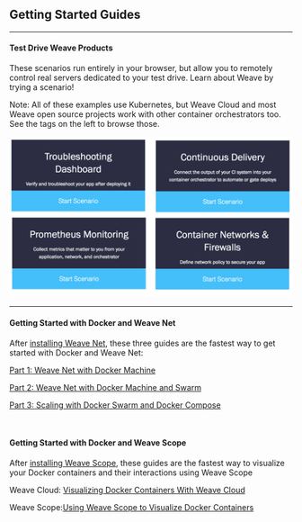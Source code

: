 <!--
This is content for the guides homepage.
It should be manually pasted in to the correct cells of
https://www.weave.works/wp-admin/admin.php?page=dd_layouts_edit&action=edit&layout_id=2129
-->

<h2>Getting Started Guides</h2>
<hr>

<!-- NEXT CELL -->

<h4>Test Drive Weave Products</h4>
<p>These scenarios run entirely in your browser, but allow you to remotely control real servers dedicated to your test drive. Learn about Weave by trying a scenario!</p>

<p>Note: All of these examples use Kubernetes, but Weave Cloud and most Weave open source projects work with other container orchestrators too. See the tags on the left to browse those.</p>
<img src="katas.png" />

<!--
<section id="course-pathway" class="weave color-bar-layout">
  <section class="x row">
    <div class="panels col s12 center">
        <div class="panel weave  col s3">
          <div class="content">
            <h4>Troubleshooting Dashboard</h4>
            <p>Verify and troubleshoot your app after deploying it</p>
          </div>
            <a class="action start" href="https://www.weave.works/guides/test-drive-weave-scope-kubernetes/" title="Test Drive Weave Scope On Kubernetes" target="_parent">Start Scenario</a>
        </div>
        <div class="panel weave  col s3">
          <div class="content">
            <h4>Continuous Delivery</h4>
            <p class="">Connect the output of your CI system into your container orchestrator to automate or gate deploys</p>
          </div>
            <a class="action start" href="https://www.weave.works/guides/test-drive-weave-net/" title="Test Drive Weave Net" target="_parent">Start Scenario</a>
        </div>
        <div class="panel weave  col s3">
          <div class="content">
            <h4>Prometheus Monitoring</h4>
            <p>Collect metrics that matter to you from your application, network, and orchestrator</p>
          </div>
            <a class="action start" href="https://www.weave.works/guides/test-drive-weave-scope/" title="Test Drive Weave Scope" target="_parent">Start Scenario</a>
        </div>
        <div class="panel weave  col s3">
          <div class="content">
            <h4>Container Networks &amp; Firewalls</h4>
            <p>Define network policy to secure your app</p>
          </div>
            <a class="action start" href="https://www.weave.works/guides/test-drive-weave-demo/" title="Test Drive Weave Demo" target="_parent">Start Scenario</a>
        </div>
    </div>
  </section>
</section>

<div id="katacoda-terminal" data-katacoda-id="weave/dashboard" data-katacoda-color="32324B" data-katacoda-secondary="#4ec6fa" data-katacoda-background="#fff" data-katacoda-hideprogress="true" style="height:450px"></div>
-->


<!-- NEXT CELL -->

<hr>
<h4>Getting Started with Docker and Weave Net</h4>
<p>After <a href="http://www.weave.works/install-weave-net/" target="_blank">installing Weave Net</a>, these three guides are the fastest way to get started with Docker and Weave Net:</p>
<p><a href="http://www.weave.works/guides/part-1-launching-weave-net-with-docker-machine/">Part 1: Weave Net with Docker Machine</a></p>
<p><a href="http://www.weave.works/guides/part-2-using-weave-with-docker-machine-and-swarm/">Part 2: Weave Net with Docker Machine and Swarm</a></p>
<p><a href="http://www.weave.works/guides/part-3-creating-and-scaling-multi-host-docker-deployment-with-swarm-and-compose-using-weave/">Part 3: Scaling with Docker Swarm and Docker Compose</a></p>
<p>&nbsp;</p>
<h4>Getting Started with Docker and Weave Scope</h4>
<p>After <a href="http://www.weave.works/install-weave-scope/" target="_blank">installing Weave Scope</a>, these guides are&nbsp;the fastest way to visualize your Docker containers and their interactions using Weave Scope</p>
<p>Weave Cloud: <a href="http://www.weave.works/guides/using-weave-scope-cloud-service-to-visualize-and-monitor-docker-containers/">Visualizing Docker Containers With Weave Cloud</a></p>
<p>Weave Scope:<a href="http://www.weave.works/guides/using-weave-scope-standalone-to-visualize-and-monitor-docker-containers/">Using Weave Scope to Visualize Docker Containers</a></p>
